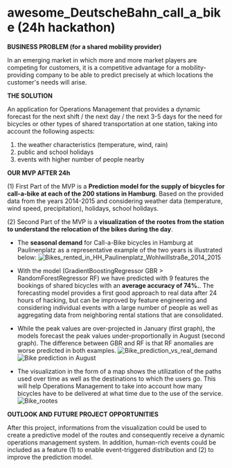 # awesome_DeutscheBahn_call_a_bike (24h hackathon)


**BUSINESS PROBLEM (for a shared mobility provider)**

In an emerging market in which more and more market players are competing for customers, it is a competitive advantage for a mobility-providing company to be able to predict precisely at which locations the customer's needs will arise. 


**THE SOLUTION**

An application for Operations Management that provides a dynamic forecast for the next shift / the next day / the next 3-5 days for the need for bicycles or other types of shared transportation at one station, taking into account the following aspects:
  1. the weather characteristics (temperature, wind, rain)
  2. public and school holidays
  3. events with higher number of people nearby 


**OUR MVP AFTER 24h**

(1) First Part of the MVP is a **Prediction model for the supply of bicycles for call-a-bike at each of the 200 stations in Hamburg**. Based on the provided data from the years 2014-2015 and considering weather data (temperature, wind speed, precipitation), holidays, school holidays.

(2) Second Part of the MVP is a **visualization of the rootes from the station to understand the relocation of the bikes during the day**. 

* The **seasonal demand** for Call-a-Bike bicycles in Hamburg at Paulinenplatz as a representative example of the two years is illustrated below:
![Bikes_rented_in_HH_Paulinenplatz_Wohlwillstraße_2014_2015](https://user-images.githubusercontent.com/48921737/61579240-4dcc5880-ab03-11e9-827f-42594791860c.jpg)

* With the model (GradientBoostingRegressor GBR > RandomForestRegressor RF) we have predicted with 9 features the bookings of shared bicycles with an **average accuracy of 74%.**. The forecasting model provides a first good approach to real data after 24 hours of hacking, but can be improved by feature engineering and considering individual events with a large number of people as well as aggregating data from neighboring rental stations that are consolidated.

* While the peak values are over-projected in January (first graph), the models forecast the peak values under-proportionally in August (second graph). The difference between GBR and RF is that RF anomalies are worse predicted in both examples. 
![Bike_prediction_vs_real_demand](https://user-images.githubusercontent.com/48921737/61579246-56249380-ab03-11e9-9d42-d4f1429f00b7.jpg)
![Bike prediction in August](https://user-images.githubusercontent.com/8559822/61579498-20cd7500-ab06-11e9-8cd6-47933f8a8710.PNG)

* The visualization in the form of a map shows the utilization of the paths used over time as well as the destinations to which the users go. This will help Operations Management to take into account how many bicycles have to be delivered at what time due to the use of the service. 
![Bike_rootes](https://user-images.githubusercontent.com/48921737/61579646-4ce9f580-ab08-11e9-9f68-13679a73c2a4.png)


**OUTLOOK AND FUTURE PROJECT OPPORTUNITIES**

After this project, informations from the visualization could be used to create a predictive model of the routes and consequently receive a dynamic operations management system. In addition, human-rich events could be included as a feature (1) to enable event-triggered distribution and (2) to improve the prediction model. 
